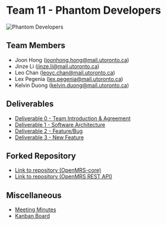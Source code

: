# Team 11 - Phantom Developers
![Phantom Developers](https://openmrs.org/wp-content/uploads/2013/07/OpenMRS-logo.svg)

## Team Members
* Joon Hong (joonhong.hong@mail.utoronto.ca)
* Jinze Li (jinze.li@mail.utoronto.ca)
* Leo Chan (leoyc.chan@mail.utoronto.ca)
* Lex Pegenia (lex.pegenia@mail.utoronto.ca)
* Kelvin Duong (kelvin.duong@mail.utoronto.ca)

## Deliverables
- [Deliverable 0 - Team Introduction & Agreement](https://github.com/CSCD01/team_11-project/blob/master/deliverable_0/Team%2011%20deliverable%200.pdf)
- [Deliverable 1 - Software Architecture](https://github.com/CSCD01/team_11-project/blob/master/deliverable_1/Team_11_D1.pdf)
- [Deliverable 2 - Feature/Bug](https://github.com/CSCD01/team_11-project/blob/master/deliverable_2/Deliverable%202.pdf)
- [Deliverable 3 - New Feature](https://github.com/CSCD01/team_11-project/blob/master/deliverable_3/Deliverable%203.pdf)
## Forked Repository
- [Link to repository (OpenMRS-core)](https://github.com/Leochan6/openmrs-core)
- [Link to repository (OpenMRS REST API)](https://github.com/Leochan6/openmrs-module-webservices.rest)

## Miscellaneous 
- [Meeting Minutes](https://docs.google.com/document/d/18i2amC5pFEpyhYyK_gXGvpbLL92F1a5CzyyWwZSBtyw/edit#heading=h.vdg78os0zp80)
- [Kanban Board](https://trello.com/b/yf8sGLys/team11-kanban-board)
